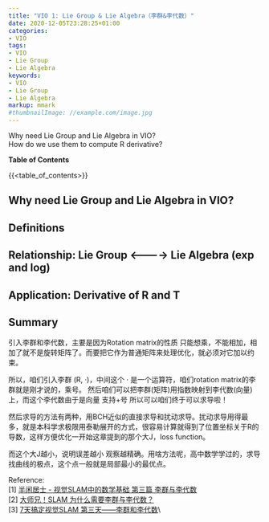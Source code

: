 ```yaml
---
title: "VIO 1: Lie Group & Lie Algebra（李群&李代数）"
date: 2020-12-05T23:28:25+01:00
categories:
- VIO
tags:
- VIO
- Lie Group
- Lie Algebra
keywords:
- VIO
- Lie Group
- Lie Algebra
markup: mmark
#thumbnailImage: //example.com/image.jpg
---
```


Why need Lie Group and Lie Algebra in VIO?\
How do we use them to compute R derivative?

<!--more-->


**Table of Contents**

{{<table_of_contents>}}

## Why need Lie Group and Lie Algebra in VIO?

## Definitions

## Relationship: Lie Group <----> Lie Algebra (exp and log)

## Application: Derivative of R and T

## Summary
引入李群和李代数，主要是因为Rotation matrix的性质 只能想乘，不能相加，相加了就不是旋转矩阵了。而要把它作为普通矩阵来处理优化，就必须对它加以约束。

所以，咱们引入李群 (R, ·)，中间这个 · 是一个运算符，咱们rotation matrix的李群就是刚才说的，乘号。 然后咱们可以把李群(矩阵)用指数映射到李代数(向量)上，而这个李代数由于是向量 支持+号 所以可以咱们终于可以求导啦！

然后求导的方法有两种，用BCH近似的直接求导和扰动求导。扰动求导用得最多，就是本科学求极限用泰勒展开的方式，很容易计算就得到了位置坐标关于R的导数，这样方便优化一开始这章提到的那个大J，loss function。

而这个大J越小，说明误差越小 观察越精确。用啥方法呢，高中数学学过的，求导找曲线的极点，这个点一般就是局部最小的最优点。

Reference:\
[1] [半闲居士 - 视觉SLAM中的数学基础 第三篇 李群与李代数](https://www.cnblogs.com/gaoxiang12/p/5137454.html)\
[2] [大师兄！SLAM 为什么需要李群与李代数？](https://mp.weixin.qq.com/s/sVjy9kr-8qc9W9VN78JoDQ)\
[3] [7天搞定视觉SLAM 第三天——李群和李代数](https://www.icxbk.com/article/detail/1312.html)\
